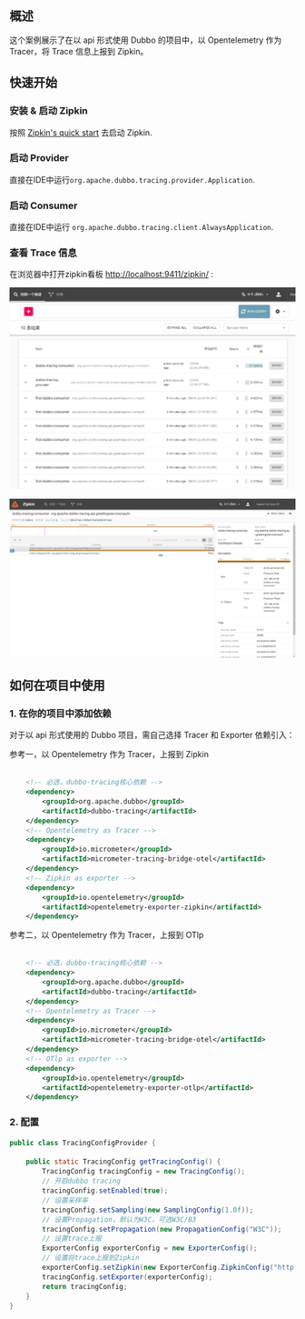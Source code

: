 ## 概述

这个案例展示了在以 api 形式使用 Dubbo 的项目中，以 Opentelemetry 作为 Tracer，将 Trace 信息上报到 Zipkin。

## 快速开始

### 安装 & 启动 Zipkin

按照 [Zipkin's quick start](https://zipkin.io/pages/quickstart.html) 去启动 Zipkin.

### 启动 Provider

直接在IDE中运行`org.apache.dubbo.tracing.provider.Application`.

### 启动 Consumer

直接在IDE中运行 `org.apache.dubbo.tracing.client.AlwaysApplication`.

### 查看 Trace 信息

在浏览器中打开zipkin看板 [http://localhost:9411/zipkin/](http://localhost:9411/zipkin/) :

![zipkin.png](static/zipkin_search.png)

![zipkin.png](static/zipkin_detail.png)

## 如何在项目中使用

### 1. 在你的项目中添加依赖

对于以 api 形式使用的 Dubbo 项目，需自己选择 Tracer 和 Exporter 依赖引入：

参考一，以 Opentelemetry 作为 Tracer，上报到 Zipkin
```xml

    <!-- 必选，dubbo-tracing核心依赖 -->
    <dependency>
        <groupId>org.apache.dubbo</groupId>
        <artifactId>dubbo-tracing</artifactId>
    </dependency>
    <!-- Opentelemetry as Tracer -->
    <dependency>
        <groupId>io.micrometer</groupId>
        <artifactId>micrometer-tracing-bridge-otel</artifactId>
    </dependency>
    <!-- Zipkin as exporter -->
    <dependency>
        <groupId>io.opentelemetry</groupId>
        <artifactId>opentelemetry-exporter-zipkin</artifactId>
    </dependency>
```

参考二，以 Opentelemetry 作为 Tracer，上报到 OTlp
```xml

    <!-- 必选，dubbo-tracing核心依赖 -->
    <dependency>
        <groupId>org.apache.dubbo</groupId>
        <artifactId>dubbo-tracing</artifactId>
    </dependency>
    <!-- Opentelemetry as Tracer -->
    <dependency>
        <groupId>io.micrometer</groupId>
        <artifactId>micrometer-tracing-bridge-otel</artifactId>
    </dependency>
    <!-- OTlp as exporter -->
    <dependency>
        <groupId>io.opentelemetry</groupId>
        <artifactId>opentelemetry-exporter-otlp</artifactId>
    </dependency>
```

### 2. 配置

```java
public class TracingConfigProvider {

    public static TracingConfig getTracingConfig() {
        TracingConfig tracingConfig = new TracingConfig();
        // 开启dubbo tracing
        tracingConfig.setEnabled(true);
        // 设置采样率
        tracingConfig.setSampling(new SamplingConfig(1.0f));
        // 设置Propagation，默认为W3C，可选W3C/B3
        tracingConfig.setPropagation(new PropagationConfig("W3C"));
        // 设置trace上报
        ExporterConfig exporterConfig = new ExporterConfig();
        // 设置将trace上报到Zipkin
        exporterConfig.setZipkin(new ExporterConfig.ZipkinConfig("http://localhost:9411/api/v2/spans"));
        tracingConfig.setExporter(exporterConfig);
        return tracingConfig;
    }
}
```
